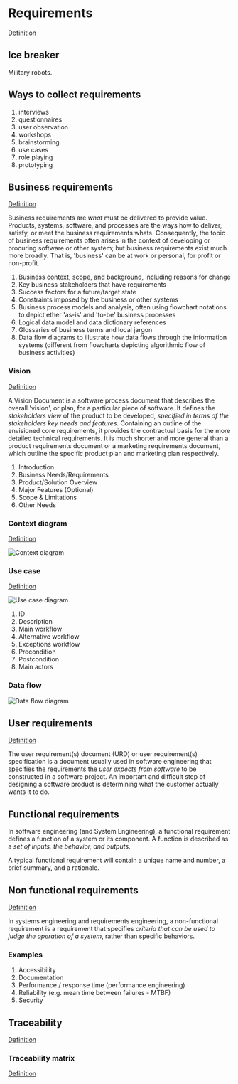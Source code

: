 # Requirements

[Definition](http://en.wikipedia.org/wiki/Requirements)

## Ice breaker

Military robots.

## Ways to collect requirements

1. interviews
2. questionnaires
3. user observation
4. workshops
5. brainstorming
6. use cases
7. role playing
8. prototyping

## Business requirements   

[Definition](http://en.wikipedia.org/wiki/Business_requirements)

Business requirements are *what* must be delivered to provide value. Products, systems, software, and processes are the ways how to deliver, satisfy, or meet the business requirements whats. Consequently, the topic of business requirements often arises in the context of developing or procuring software or other system; but business requirements exist much more broadly. That is, 'business' can be at work or personal, for profit or non-profit.

1. Business context, scope, and background, including reasons for change
1. Key business stakeholders that have requirements
1. Success factors for a future/target state
1. Constraints imposed by the business or other systems
1. Business process models and analysis, often using flowchart notations to depict ether 'as-is' and 'to-be' business processes
1. Logical data model and data dictionary references
1. Glossaries of business terms and local jargon
1. Data flow diagrams to illustrate how data flows through the information systems (different from flowcharts depicting algorithmic flow of business activities)


### Vision

[Definition](http://en.wikipedia.org/wiki/Vision_document)

A Vision Document is a software process document that describes the overall 'vision', or plan, for a particular piece of software. It defines the *stakeholders view* of the product to be developed, *specified in terms of the stakeholders key needs and features*. Containing an outline of the envisioned core requirements, it provides the contractual basis for the more detailed technical requirements. It is much shorter and more general than a product requirements document or a marketing requirements document, which outline the specific product plan and marketing plan respectively.

1. Introduction
1. Business Needs/Requirements
1. Product/Solution Overview
1. Major Features (Optional)
1. Scope & Limitations
1. Other Needs

### Context diagram

[Definition](http://en.wikipedia.org/wiki/Context_diagram)

![Context diagram](http://upload.wikimedia.org/wikipedia/commons/8/8e/NDE_Context_Diagram.jpg)

### Use case 

[Definition](http://en.wikipedia.org/wiki/Use_case_diagram)

![Use case diagram](http://upload.wikimedia.org/wikipedia/commons/1/1d/Use_case_restaurant_model.svg)

1. ID
1. Description
1. Main workflow
1. Alternative workflow
1. Exceptions workflow
1. Precondition
1. Postcondition
1. Main actors

### Data flow 

![Data flow diagram](http://upload.wikimedia.org/wikipedia/commons/c/c8/DataFlowDiagram_Example.png)

## User requirements

[Definition](http://en.wikipedia.org/wiki/User_requirements_document)

The user requirement(s) document (URD) or user requirement(s) specification is a document usually used in software engineering that specifies the requirements the *user expects from software* to be constructed in a software project.
An important and difficult step of designing a software product is determining what the customer actually wants it to do.

## Functional requirements

In software engineering (and System Engineering), a functional requirement defines a function of a system or its component. A function is described as a *set of inputs, the behavior, and outputs*.

A typical functional requirement will contain a unique name and number, a brief summary, and a rationale. 

## Non functional requirements 

[Definition](http://en.wikipedia.org/wiki/Non-Functional_Requirements)

In systems engineering and requirements engineering, a non-functional requirement is a requirement that specifies *criteria that can be used to judge the operation of a system*, rather than specific behaviors.

### Examples

1. Accessibility
1. Documentation
1. Performance / response time (performance engineering)
1. Reliability (e.g. mean time between failures - MTBF)
1. Security

## Traceability

[Definition](http://en.wikipedia.org/wiki/Requirements_Traceability)

### Traceability matrix

[Definition](http://en.wikipedia.org/wiki/Traceability_matrix)

